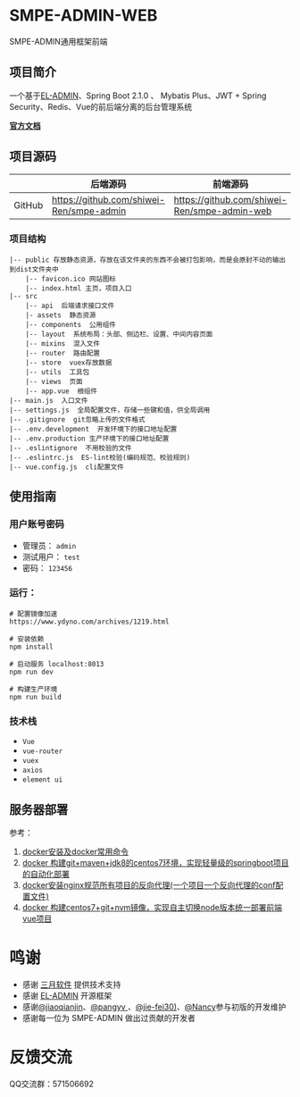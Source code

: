 # SMPE-ADMIN-WEB
SMPE-ADMIN通用框架前端

## 项目简介
一个基于[EL-ADMIN](https://el-admin.vip/)、Spring Boot 2.1.0 、 Mybatis Plus、JWT + Spring Security、Redis、Vue的前后端分离的后台管理系统

**[官方文档](https://shiwei-ren.github.io/smpe-admin-doc/)**

## 项目源码

|     |   后端源码  |   前端源码  |
|---  |--- | --- |
|  GitHub  | https://github.com/shiwei-Ren/smpe-admin |   https://github.com/shiwei-Ren/smpe-admin-web  |

### 项目结构

```
|-- public 存放静态资源，存放在该文件夹的东西不会被打包影响，而是会原封不动的输出到dist文件夹中
    |-- favicon.ico 网站图标
    |-- index.html 主页，项目入口
|-- src
    |-- api  后端请求接口文件
    |- assets  静态资源
    |-- components  公用组件
    |-- layout  系统布局：头部、侧边栏、设置、中间内容页面
    |-- mixins  混入文件
    |-- router  路由配置
    |-- store  vuex存放数据
    |-- utils  工具包
    |-- views  页面
    |-- app.vue  根组件
|-- main.js  入口文件
|-- settings.js  全局配置文件，存储一些键和值，供全局调用
|-- .gitignore  git忽略上传的文件格式
|-- .env.development  开发环境下的接口地址配置
|-- .env.production 生产环境下的接口地址配置
|-- .eslintignore  不用校验的文件
|-- .eslintrc.js  ES-lint校验(编码规范、校验规则)
|-- vue.config.js  cli配置文件
```

## 使用指南
### 用户账号密码

- 管理员： ```admin```
- 测试用户： ```test```
- 密码： ```123456```

### 运行：

```
# 配置镜像加速
https://www.ydyno.com/archives/1219.html

# 安装依赖
npm install

# 启动服务 localhost:8013
npm run dev

# 构建生产环境
npm run build
```

### 技术栈

- ```Vue```
- ```vue-router```
- ```vuex```
- ```axios```
- ```element ui```

## 服务器部署
参考：
1. [docker安装及docker常用命令](https://blog.csdn.net/qq_42937522/article/details/106274293)
2. [docker 构建git+maven+jdk8的centos7环境，实现轻量级的springboot项目的自动化部署](https://blog.csdn.net/qq_42937522/article/details/107755941)
3. [docker安装nginx规范所有项目的反向代理(一个项目一个反向代理的conf配置文件)](https://blog.csdn.net/qq_42937522/article/details/108179441)
4. [docker 构建centos7+git+nvm镜像，实现自主切换node版本统一部署前端vue项目](https://blog.csdn.net/qq_42937522/article/details/108702775)

# 鸣谢
- 感谢 [三月软件](http://www.marchsoft.cn/) 提供技术支持
- 感谢 [EL-ADMIN](https://el-admin.vip/) 开源框架
- 感谢[@jiaoqianjin](https://github.com/jiaoqianjin)、[@pangyv ](https://github.com/pangyv)、[@jie-fei30)](https://github.com/jie-fei30)、[@Nancy](https://github.com/NancyDancy)参与初版的开发维护
- 感谢每一位为 SMPE-ADMIN 做出过贡献的开发者

# 反馈交流
QQ交流群：571506692